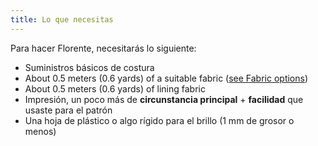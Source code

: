 ```yaml
---
title: Lo que necesitas
---
```


Para hacer Florente, necesitarás lo siguiente:

-   Suministros básicos de costura
-   About 0.5 meters (0.6 yards) of a suitable fabric ([see Fabric options](/docs/patterns/florent/fabric/))
-   About 0.5 meters (0.6 yards) of lining fabric
-   Impresión, un poco más de **circunstancia principal** + **facilidad** que usaste para el patrón
-   Una hoja de plástico o algo rígido para el brillo (1 mm de grosor o menos)
